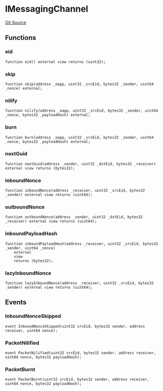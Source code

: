 # IMessagingChannel
[Git Source](https://github.com/malda-protocol/malda-lending/blob/6ea8fcbab45a04b689cc49c81c736245cab92c98/src\interfaces\external\layerzero\v2\IMessagingChannel.sol)


## Functions
### eid


```solidity
function eid() external view returns (uint32);
```

### skip


```solidity
function skip(address _oapp, uint32 _srcEid, bytes32 _sender, uint64 _nonce) external;
```

### nilify


```solidity
function nilify(address _oapp, uint32 _srcEid, bytes32 _sender, uint64 _nonce, bytes32 _payloadHash) external;
```

### burn


```solidity
function burn(address _oapp, uint32 _srcEid, bytes32 _sender, uint64 _nonce, bytes32 _payloadHash) external;
```

### nextGuid


```solidity
function nextGuid(address _sender, uint32 _dstEid, bytes32 _receiver) external view returns (bytes32);
```

### inboundNonce


```solidity
function inboundNonce(address _receiver, uint32 _srcEid, bytes32 _sender) external view returns (uint64);
```

### outboundNonce


```solidity
function outboundNonce(address _sender, uint32 _dstEid, bytes32 _receiver) external view returns (uint64);
```

### inboundPayloadHash


```solidity
function inboundPayloadHash(address _receiver, uint32 _srcEid, bytes32 _sender, uint64 _nonce)
    external
    view
    returns (bytes32);
```

### lazyInboundNonce


```solidity
function lazyInboundNonce(address _receiver, uint32 _srcEid, bytes32 _sender) external view returns (uint64);
```

## Events
### InboundNonceSkipped

```solidity
event InboundNonceSkipped(uint32 srcEid, bytes32 sender, address receiver, uint64 nonce);
```

### PacketNilified

```solidity
event PacketNilified(uint32 srcEid, bytes32 sender, address receiver, uint64 nonce, bytes32 payloadHash);
```

### PacketBurnt

```solidity
event PacketBurnt(uint32 srcEid, bytes32 sender, address receiver, uint64 nonce, bytes32 payloadHash);
```

